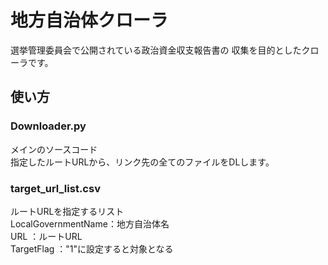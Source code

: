 地方自治体クローラ
======================
選挙管理委員会で公開されている政治資金収支報告書の
収集を目的としたクローラです。  

使い方
------
### Downloader.py ###
メインのソースコード  
指定したルートURLから、リンク先の全てのファイルをDLします。

### target_url_list.csv ###
ルートURLを指定するリスト  
LocalGovernmentName：地方自治体名  
URL                ：ルートURL  
TargetFlag         ："1"に設定すると対象となる  
